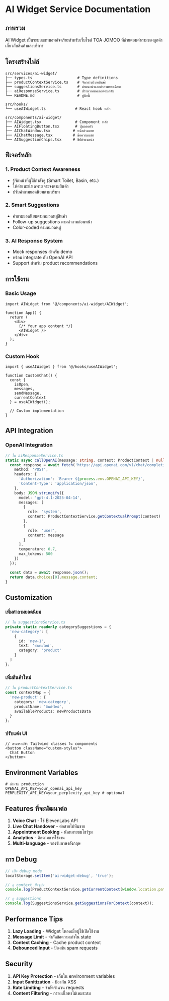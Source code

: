 # AI Widget Service Documentation

## ภาพรวม
AI Widget เป็นระบบแชทบอทอัจฉริยะสำหรับเว็บไซต์ TOA JOMOO ที่ช่วยตอบคำถามของลูกค้าเกี่ยวกับสินค้าและบริการ

## โครงสร้างไฟล์

```
src/services/ai-widget/
├── types.ts                    # Type definitions
├── productContextService.ts    # จัดการบริบทสินค้า
├── suggestionsService.ts       # คำแนะนำและคำถามยอดนิยม
├── aiResponseService.ts        # ประมวลผลและตอบกลับ
└── README.md                   # คู่มือนี้

src/hooks/
└── useAIWidget.ts             # React hook หลัก

src/components/ai-widget/
├── AIWidget.tsx               # Component หลัก
├── AIFloatingButton.tsx       # ปุ่มลอยตัว
├── AIChatWindow.tsx          # หน้าต่างแชท
├── AIChatMessage.tsx         # ข้อความแชท
└── AISuggestionChips.tsx     # ชิปคำแนะนำ
```

## ฟีเจอร์หลัก

### 1. Product Context Awareness
- รู้จักหน้าที่ผู้ใช้กำลังดู (Smart Toilet, Basin, etc.)
- ให้คำแนะนำเฉพาะเจาะจงตามสินค้า
- ปรับคำถามยอดนิยมตามบริบท

### 2. Smart Suggestions
- คำถามยอดนิยมตามหมวดหมู่สินค้า
- Follow-up suggestions ตามคำถามก่อนหน้า
- Color-coded ตามหมวดหมู่

### 3. AI Response System
- Mock responses สำหรับ demo
- พร้อม integrate กับ OpenAI API
- Support สำหรับ product recommendations

## การใช้งาน

### Basic Usage
```tsx
import AIWidget from '@/components/ai-widget/AIWidget';

function App() {
  return (
    <div>
      {/* Your app content */}
      <AIWidget />
    </div>
  );
}
```

### Custom Hook
```tsx
import { useAIWidget } from '@/hooks/useAIWidget';

function CustomChat() {
  const {
    isOpen,
    messages,
    sendMessage,
    currentContext
  } = useAIWidget();

  // Custom implementation
}
```

## API Integration

### OpenAI Integration
```typescript
// ใน aiResponseService.ts
static async callOpenAI(message: string, context: ProductContext | null): Promise<string> {
  const response = await fetch('https://api.openai.com/v1/chat/completions', {
    method: 'POST',
    headers: {
      'Authorization': `Bearer ${process.env.OPENAI_API_KEY}`,
      'Content-Type': 'application/json',
    },
    body: JSON.stringify({
      model: 'gpt-4.1-2025-04-14',
      messages: [
        {
          role: 'system',
          content: ProductContextService.getContextualPrompt(context)
        },
        {
          role: 'user',
          content: message
        }
      ],
      temperature: 0.7,
      max_tokens: 500
    })
  });

  const data = await response.json();
  return data.choices[0].message.content;
}
```

## Customization

### เพิ่มคำถามยอดนิยม
```typescript
// ใน suggestionsService.ts
private static readonly categorySuggestions = {
  'new-category': [
    {
      id: 'new-1',
      text: 'คำถามใหม่',
      category: 'product'
    }
  ]
};
```

### เพิ่มสินค้าใหม่
```typescript
// ใน productContextService.ts
const contextMap = {
  'new-product': {
    category: 'new-category',
    productName: 'สินค้าใหม่',
    availableProducts: newProductsData
  }
};
```

### ปรับแต่ง UI
```tsx
// สามารถปรับ Tailwind classes ใน components
<button className="custom-styles">
  Chat Button
</button>
```

## Environment Variables

```env
# สำหรับ production
OPENAI_API_KEY=your_openai_api_key
PERPLEXITY_API_KEY=your_perplexity_api_key # optional
```

## Features ที่จะพัฒนาต่อ

1. **Voice Chat** - ใช้ ElevenLabs API
2. **Live Chat Handover** - ต่อสายไปทีมขาย
3. **Appointment Booking** - นัดหมายชมโชว์รูม
4. **Analytics** - ติดตามการใช้งาน
5. **Multi-language** - รองรับภาษาอังกฤษ

## การ Debug

```typescript
// เปิด debug mode
localStorage.setItem('ai-widget-debug', 'true');

// ดู context ปัจจุบัน
console.log(ProductContextService.getCurrentContext(window.location.pathname));

// ดู suggestions
console.log(SuggestionsService.getSuggestionsForContext(context));
```

## Performance Tips

1. **Lazy Loading** - Widget โหลดเมื่อผู้ใช้เปิดใช้งาน
2. **Message Limit** - จำกัดข้อความเก่าใน state
3. **Context Caching** - Cache product context
4. **Debounced Input** - ป้องกัน spam requests

## Security

1. **API Key Protection** - เก็บใน environment variables
2. **Input Sanitization** - ป้องกัน XSS
3. **Rate Limiting** - จำกัดจำนวน requests
4. **Content Filtering** - กรองเนื้อหาไม่เหมาะสม